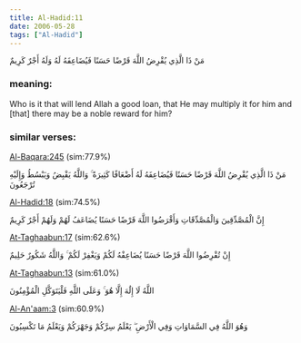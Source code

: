 ```yaml
---
title: Al-Hadid:11
date: 2006-05-28
tags: ["Al-Hadid"]
---
```

مَنْ ذَا الَّذِي يُقْرِضُ اللَّهَ قَرْضًا حَسَنًا فَيُضَاعِفَهُ لَهُ وَلَهُ أَجْرٌ كَرِيمٌ
### meaning: 
Who is it that will lend Allah a good loan, that He may multiply it for him and [that] there may be a noble reward for him?
### similar verses: 

[Al-Baqara:245](/2/245) (sim:77.9%)

مَنْ ذَا الَّذِي يُقْرِضُ اللَّهَ قَرْضًا حَسَنًا فَيُضَاعِفَهُ لَهُ أَضْعَافًا كَثِيرَةً ۚ وَاللَّهُ يَقْبِضُ وَيَبْسُطُ وَإِلَيْهِ تُرْجَعُونَ

[Al-Hadid:18](/57/18) (sim:74.5%)

إِنَّ الْمُصَّدِّقِينَ وَالْمُصَّدِّقَاتِ وَأَقْرَضُوا اللَّهَ قَرْضًا حَسَنًا يُضَاعَفُ لَهُمْ وَلَهُمْ أَجْرٌ كَرِيمٌ

[At-Taghaabun:17](/64/17) (sim:62.6%)

إِنْ تُقْرِضُوا اللَّهَ قَرْضًا حَسَنًا يُضَاعِفْهُ لَكُمْ وَيَغْفِرْ لَكُمْ ۚ وَاللَّهُ شَكُورٌ حَلِيمٌ

[At-Taghaabun:13](/64/13) (sim:61.0%)

اللَّهُ لَا إِلَٰهَ إِلَّا هُوَ ۚ وَعَلَى اللَّهِ فَلْيَتَوَكَّلِ الْمُؤْمِنُونَ

[Al-An'aam:3](/6/3) (sim:60.9%)

وَهُوَ اللَّهُ فِي السَّمَاوَاتِ وَفِي الْأَرْضِ ۖ يَعْلَمُ سِرَّكُمْ وَجَهْرَكُمْ وَيَعْلَمُ مَا تَكْسِبُونَ
